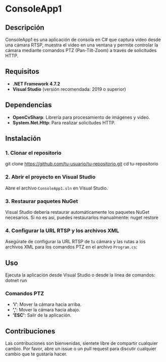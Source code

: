 # ConsoleApp1

## Descripción
ConsoleApp1 es una aplicación de consola en C# que captura video desde una cámara RTSP, muestra el video en una ventana y permite controlar la cámara mediante comandos PTZ (Pan-Tilt-Zoom) a través de solicitudes HTTP.

## Requisitos
- **.NET Framework 4.7.2**
- **Visual Studio** (versión recomendada: 2019 o superior)

## Dependencias
- **OpenCvSharp**: Librería para procesamiento de imágenes y video.
- **System.Net.Http**: Para realizar solicitudes HTTP.

## Instalación

### 1. Clonar el repositorio
git clone https://github.com/tu-usuario/tu-repositorio.git cd tu-repositorio


### 2. Abrir el proyecto en Visual Studio
Abre el archivo `ConsoleApp1.sln` en Visual Studio.

### 3. Restaurar paquetes NuGet
Visual Studio debería restaurar automáticamente los paquetes NuGet necesarios. Si no es así, puedes restaurarlos manualmente:
nuget restore


### 4. Configurar la URL RTSP y los archivos XML
Asegúrate de configurar la URL RTSP de tu cámara y las rutas a los archivos XML para los comandos PTZ en el archivo `Program.cs`:


## Uso
Ejecuta la aplicación desde Visual Studio o desde la línea de comandos: dotnet run

### Comandos PTZ
- **'i'**: Mover la cámara hacia arriba.
- **','**: Mover la cámara hacia abajo.
- **'ESC'**: Salir de la aplicación.

## Contribuciones
Las contribuciones son bienvenidas, sientete libre de compartir cualquier cambio. Por favor, abre un issue o un pull request para discutir cualquier cambio que te gustaría hacer.


